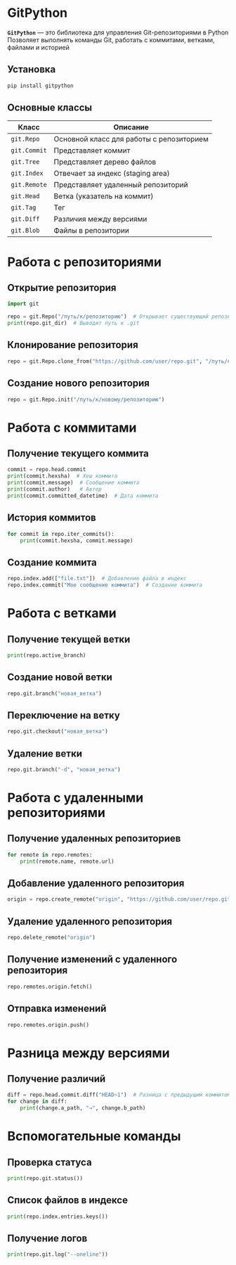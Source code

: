 # GitPython

**`GitPython`** — это библиотека для управления Git-репозиториями в Python
Позволяет выполнять команды Git, работать с коммитами, ветками, файлами и историей

## Установка
```sh
pip install gitpython
```

## Основные классы
| Класс        | Описание                                 |
|--------------|------------------------------------------|
| `git.Repo`   | Основной класс для работы с репозиторием |
| `git.Commit` | Представляет коммит                      |
| `git.Tree`   | Представляет дерево файлов               |
| `git.Index`  | Отвечает за индекс (staging area)        |
| `git.Remote` | Представляет удаленный репозиторий       |
| `git.Head`   | Ветка (указатель на коммит)              |
| `git.Tag`    | Тег                                      |
| `git.Diff`   | Различия между версиями                  |
| `git.Blob`   | Файлы в репозитории                      |

# Работа с репозиториями

## Открытие репозитория
```python
import git

repo = git.Repo("/путь/к/репозиторию")  # Открывает существующий репозиторий
print(repo.git_dir)  # Выводит путь к .git
```

## Клонирование репозитория
```python
repo = git.Repo.clone_from("https://github.com/user/repo.git", "/путь/к/папке")
```

## Создание нового репозитория
```python
repo = git.Repo.init("/путь/к/новому/репозиторию")
```

# Работа с коммитами

## Получение текущего коммита
```python
commit = repo.head.commit
print(commit.hexsha)  # Хеш коммита
print(commit.message)  # Сообщение коммита
print(commit.author)   # Автор
print(commit.committed_datetime)  # Дата коммита
```

## История коммитов
```python
for commit in repo.iter_commits():
    print(commit.hexsha, commit.message)
```

## Создание коммита
```python
repo.index.add(["file.txt"])  # Добавление файла в индекс
repo.index.commit("Мое сообщение коммита")  # Создание коммита
```

# Работа с ветками

## Получение текущей ветки
```python
print(repo.active_branch)
```

## Создание новой ветки
```python
repo.git.branch("новая_ветка")
```

## Переключение на ветку
```python
repo.git.checkout("новая_ветка")
```

## Удаление ветки
```python
repo.git.branch("-d", "новая_ветка")
```

# Работа с удаленными репозиториями

## Получение удаленных репозиториев
```python
for remote in repo.remotes:
    print(remote.name, remote.url)
```

## Добавление удаленного репозитория
```python
origin = repo.create_remote("origin", "https://github.com/user/repo.git")
```

## Удаление удаленного репозитория
```python
repo.delete_remote("origin")
```

## Получение изменений с удаленного репозитория
```python
repo.remotes.origin.fetch()
```

## Отправка изменений
```python
repo.remotes.origin.push()
```

# Разница между версиями

## Получение различий
```python
diff = repo.head.commit.diff("HEAD~1")  # Разница с предыдущим коммитом
for change in diff:
    print(change.a_path, "→", change.b_path)
```

# Вспомогательные команды

## Проверка статуса
```python
print(repo.git.status())
```

## Список файлов в индексе
```python
print(repo.index.entries.keys())
```

## Получение логов
```python
print(repo.git.log("--oneline"))
```
